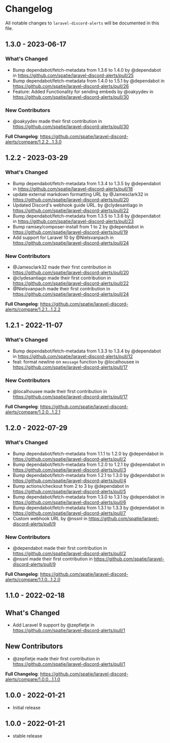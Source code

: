 # Changelog

All notable changes to `laravel-discord-alerts` will be documented in this file.

## 1.3.0 - 2023-06-17

### What's Changed

- Bump dependabot/fetch-metadata from 1.3.6 to 1.4.0 by @dependabot in https://github.com/spatie/laravel-discord-alerts/pull/25
- Bump dependabot/fetch-metadata from 1.4.0 to 1.5.1 by @dependabot in https://github.com/spatie/laravel-discord-alerts/pull/26
- Feature: Added Functionality for sending embeds by @oakyydev in https://github.com/spatie/laravel-discord-alerts/pull/30

### New Contributors

- @oakyydev made their first contribution in https://github.com/spatie/laravel-discord-alerts/pull/30

**Full Changelog**: https://github.com/spatie/laravel-discord-alerts/compare/1.2.2...1.3.0

## 1.2.2 - 2023-03-29

### What's Changed

- Bump dependabot/fetch-metadata from 1.3.4 to 1.3.5 by @dependabot in https://github.com/spatie/laravel-discord-alerts/pull/18
- update external markdown formatting URL by @Jamesclark32 in https://github.com/spatie/laravel-discord-alerts/pull/20
- Updated Discord's webhook guide URL. by @clydesantiago in https://github.com/spatie/laravel-discord-alerts/pull/22
- Bump dependabot/fetch-metadata from 1.3.5 to 1.3.6 by @dependabot in https://github.com/spatie/laravel-discord-alerts/pull/23
- Bump ramsey/composer-install from 1 to 2 by @dependabot in https://github.com/spatie/laravel-discord-alerts/pull/19
- Add support for Laravel 10 by @Nielsvanpach in https://github.com/spatie/laravel-discord-alerts/pull/24

### New Contributors

- @Jamesclark32 made their first contribution in https://github.com/spatie/laravel-discord-alerts/pull/20
- @clydesantiago made their first contribution in https://github.com/spatie/laravel-discord-alerts/pull/22
- @Nielsvanpach made their first contribution in https://github.com/spatie/laravel-discord-alerts/pull/24

**Full Changelog**: https://github.com/spatie/laravel-discord-alerts/compare/1.2.1...1.2.2

## 1.2.1 - 2022-11-07

### What's Changed

- Bump dependabot/fetch-metadata from 1.3.3 to 1.3.4 by @dependabot in https://github.com/spatie/laravel-discord-alerts/pull/12
- feat: format newline on `message` function by @localhousee in https://github.com/spatie/laravel-discord-alerts/pull/17

### New Contributors

- @localhousee made their first contribution in https://github.com/spatie/laravel-discord-alerts/pull/17

**Full Changelog**: https://github.com/spatie/laravel-discord-alerts/compare/1.2.0...1.2.1

## 1.2.0 - 2022-07-29

### What's Changed

- Bump dependabot/fetch-metadata from 1.1.1 to 1.2.0 by @dependabot in https://github.com/spatie/laravel-discord-alerts/pull/2
- Bump dependabot/fetch-metadata from 1.2.0 to 1.2.1 by @dependabot in https://github.com/spatie/laravel-discord-alerts/pull/3
- Bump dependabot/fetch-metadata from 1.2.1 to 1.3.0 by @dependabot in https://github.com/spatie/laravel-discord-alerts/pull/4
- Bump actions/checkout from 2 to 3 by @dependabot in https://github.com/spatie/laravel-discord-alerts/pull/5
- Bump dependabot/fetch-metadata from 1.3.0 to 1.3.1 by @dependabot in https://github.com/spatie/laravel-discord-alerts/pull/6
- Bump dependabot/fetch-metadata from 1.3.1 to 1.3.3 by @dependabot in https://github.com/spatie/laravel-discord-alerts/pull/7
- Custom webhook URL by @nssnl in https://github.com/spatie/laravel-discord-alerts/pull/9

### New Contributors

- @dependabot made their first contribution in https://github.com/spatie/laravel-discord-alerts/pull/2
- @nssnl made their first contribution in https://github.com/spatie/laravel-discord-alerts/pull/9

**Full Changelog**: https://github.com/spatie/laravel-discord-alerts/compare/1.1.0...1.2.0

## 1.1.0 - 2022-02-18

## What's Changed

- Add Laravel 9 support by @zepfietje in https://github.com/spatie/laravel-discord-alerts/pull/1

## New Contributors

- @zepfietje made their first contribution in https://github.com/spatie/laravel-discord-alerts/pull/1

**Full Changelog**: https://github.com/spatie/laravel-discord-alerts/compare/1.0.0...1.1.0

## 1.0.0 - 2022-01-21

- Initial release

## 1.0.0 - 2022-01-21

- stable release
